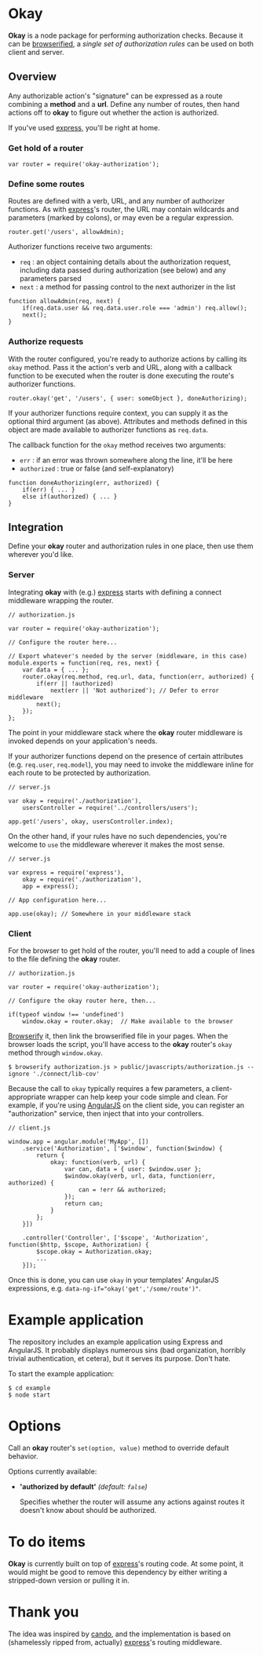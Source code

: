 # Okay

**Okay** is a node package for performing authorization checks. Because it can be [browserified](http://browserify.org/), a _single set of authorization rules_ can be used on both client and server.

## Overview

Any authorizable action's "signature" can be expressed as a route combining a **method** and a **url**. Define any number of routes, then hand actions off to **okay** to figure out whether the action is authorized.

If you've used [express](http://expressjs.com), you'll be right at home.

### Get hold of a router

```
var router = require('okay-authorization');
```

### Define some routes

Routes are defined with a verb, URL, and any number of authorizer functions. As with [express](http://expressjs.com)'s router, the URL may contain wildcards and parameters (marked by colons), or may even be a regular expression.

```
router.get('/users', allowAdmin);
```

Authorizer functions receive two arguments:

* `req` : an object containing details about the authorization request, including data passed during authorization (see below) and any parameters parsed
* `next` : a method for passing control to the next authorizer in the list

```
function allowAdmin(req, next) {
    if(req.data.user && req.data.user.role === 'admin') req.allow();
    next();
}
```

### Authorize requests

With the router configured, you're ready to authorize actions by calling its `okay` method. Pass it the action's verb and URL, along with a callback function to be executed when the router is done executing the route's authorizer functions.

```
router.okay('get', '/users', { user: someObject }, doneAuthorizing);
```

If your authorizer functions require context, you can supply it as the optional third argument (as above). Attributes and methods defined in this object are made available to authorizer functions as `req.data`.

The callback function for the `okay` method receives two arguments:

* `err` : if an error was thrown somewhere along the line, it'll be here
* `authorized` : true or false (and self-explanatory)

```
function doneAuthorizing(err, authorized) {
    if(err) { ... }
    else if(authorized) { ... }
}
```

## Integration

Define your **okay** router and authorization rules in one place, then use them wherever you'd like.

### Server

Integrating **okay** with (e.g.) [express](http://expressjs.com) starts with defining a connect middleware wrapping the router.

```
// authorization.js

var router = require('okay-authorization');

// Configure the router here...

// Export whatever's needed by the server (middleware, in this case)
module.exports = function(req, res, next) {
    var data = { ... };
    router.okay(req.method, req.url, data, function(err, authorized) {
		if(err || !authorized)
        	next(err || 'Not authorized'); // Defer to error middleware
        next();
    });
};
```

The point in your middleware stack where the **okay** router middleware is invoked depends on your application's needs.

If your authorizer functions depend on the presence of certain attributes (e.g. `req.user`, `req.model`), you may need to invoke the middleware inline for each route to be protected by authorization.

```
// server.js

var okay = require('./authorization'),
    usersController = require('../controllers/users');

app.get('/users', okay, usersController.index);
```

On the other hand, if your rules have no such dependencies, you're welcome to `use` the middleware wherever it makes the most sense.

```
// server.js

var express = require('express'),
	okay = require('./authorization'),
	app = express();

// App configuration here...

app.use(okay); // Somewhere in your middleware stack
```

### Client

For the browser to get hold of the router, you'll need to add a couple of lines to the file defining the **okay** router.

```
// authorization.js

var router = require('okay-authorization');

// Configure the okay router here, then...

if(typeof window !== 'undefined')
	window.okay = router.okay;	// Make available to the browser
```

[Browserify](http://browserify.org/) it, then link the browserified file in your pages. When the browser loads the script, you'll have access to the **okay** router's `okay` method through `window.okay`.

```
$ browserify authorization.js > public/javascripts/authorization.js --ignore './connect/lib-cov'
```

Because the call to `okay` typically requires a few parameters, a client-appropriate wrapper can help keep your code simple and clean. For example, if you're using [AngularJS](http://angularjs.org) on the client side, you can register an "authorization" service, then inject that into your controllers.

```
// client.js

window.app = angular.module('MyApp', [])
	.service('Authorization', ['$window', function($window) {
		return {
			okay: function(verb, url) {
				var can, data = { user: $window.user };
				$window.okay(verb, url, data, function(err, authorized) {
					can = !err && authorized;
				});
				return can;
			}
		};
	}])
	
	.controller('Controller', ['$scope', 'Authorization', function($http, $scope, Authorization) {
		$scope.okay = Authorization.okay;
		...
	}]);
```

Once this is done, you can use `okay` in your templates' AngularJS expressions, e.g. `data-ng-if="okay('get','/some/route')"`.

# Example application

The repository includes an example application using Express and AngularJS. It probably displays numerous sins (bad organization, horribly trivial authentication, et cetera), but it serves its purpose. Don't hate.

To start the example application:

```
$ cd example
$ node start
```

# Options

Call an **okay** router's `set(option, value)` method to override default behavior.

Options currently available:

* **'authorized by default'** _(default: `false`)_

  Specifies whether the router will assume any actions against routes it doesn't know about should be authorized.

# To do items

**Okay** is currently built on top of [express](http://expressjs.com)'s routing code. At some point, it would might be good to remove this dependency by either writing a stripped-down version or pulling it in.

# Thank you
The idea was inspired by [cando](http://github.com/jackruss/cando), and the implementation is based on (shamelessly ripped from, actually) [express](http://expressjs.com)'s routing middleware.